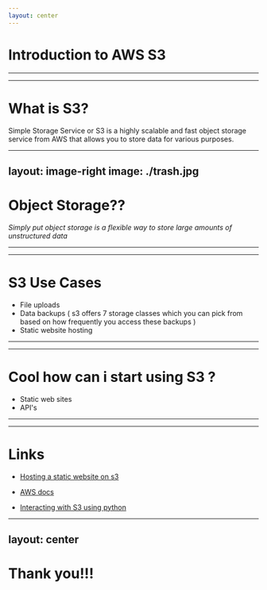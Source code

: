 ```yaml
---
layout: center
---
```

# Introduction to AWS S3


---
---
# What is S3? 

Simple Storage Service or S3  is a highly scalable and fast object storage service from AWS that allows you to store data for various purposes.

---
layout: image-right
image: ./trash.jpg
---

# Object Storage??

*Simply put object storage is a flexible way to store large amounts of unstructured data*

---
---

# S3 Use Cases

- File uploads
- Data backups ( s3 offers 7 storage classes which you can pick from based on how frequently you access these backups )
- Static website hosting

---
---
# Cool how can i start using S3 ?

- Static web sites
- API's

---
---

# Links 

- [Hosting a static website on s3](https://medium.com/@kyle.galbraith/how-to-host-a-website-on-s3-without-getting-lost-in-the-sea-e2b82aa6cd38)
- [AWS docs](https://docs.aws.amazon.com/AmazonS3/latest/userguide/WebsiteHosting.html)

- [Interacting with S3 using python](https://realpython.com/python-boto3-aws-s3/)


---
layout: center
---

# Thank you!!!







